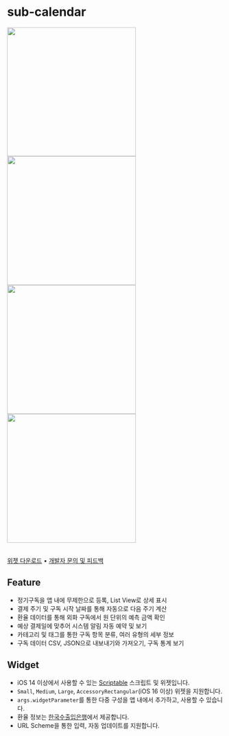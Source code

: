 # sub-calendar

<div>
<img width="300" src="https://user-images.githubusercontent.com/63099769/215348632-9a30c9a6-5471-4a96-9035-9be47e947aaa.png">
<img width="300" src="https://user-images.githubusercontent.com/63099769/215348722-3a38c320-a2d8-420e-9f76-09286d4bf780.png">
<img width="300" src="https://user-images.githubusercontent.com/63099769/215348834-a752f259-251d-47b7-bec1-479558b6396f.png">
<img width="300" src="https://user-images.githubusercontent.com/63099769/215348835-e40291a0-d3f3-4617-aefa-444a85e62116.png">
</div>

<br/>

[위젯 다운로드](https://github.com/unvsDev/sub-calendar/releases) • [개발자 문의 및 피드백](https://discord.gg/BCP2S7BdaC)

## Feature
- 정기구독을 앱 내에 무제한으로 등록, List View로 상세 표시
- 결제 주기 및 구독 시작 날짜를 통해 자동으로 다음 주기 계산
- 환율 데이터를 통해 외화 구독에서 원 단위의 예측 금액 확인
- 예상 결제일에 맞추어 시스템 알림 자동 예약 및 보기
- 카테고리 및 태그를 통한 구독 항목 분류, 여러 유형의 세부 정보
- 구독 데이터 CSV, JSON으로 내보내기와 가져오기, 구독 통계 보기

## Widget
- iOS 14 이상에서 사용할 수 있는 [Scriptable](https://apps.apple.com/kr/app/scriptable/id1405459188) 스크립트 및 위젯입니다.
- `Small`, `Medium`, `Large`, `AccessoryRectangular`(iOS 16 이상) 위젯을 지원합니다.
- `args.widgetParameter`를 통한 다중 구성을 앱 내에서 추가하고, 사용할 수 있습니다.
- 환율 정보는 [한국수출입은행](https://www.koreaexim.go.kr/ir/HPHKIR020M01?apino=2&viewtype=C)에서 제공합니다.
- URL Scheme을 통한 입력, 자동 업데이트를 지원합니다.
